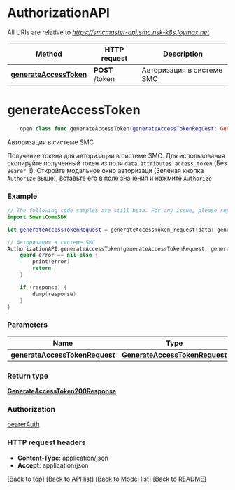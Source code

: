 # AuthorizationAPI

All URIs are relative to *https://smcmaster-api.smc.nsk-k8s.loymax.net*

Method | HTTP request | Description
------------- | ------------- | -------------
[**generateAccessToken**](AuthorizationAPI.md#generateaccesstoken) | **POST** /token | Авторизация в системе SMC


# **generateAccessToken**
```swift
    open class func generateAccessToken(generateAccessTokenRequest: GenerateAccessTokenRequest? = nil, completion: @escaping (_ data: GenerateAccessToken200Response?, _ error: Error?) -> Void)
```

Авторизация в системе SMC

Получение токена для авторизации в системе SMC. Для использования скопируйте полученный токен из поля                `data.attributes.access_token` (Без `Bearer `!). Откройте модальное окно авторизаци (Зеленая кнопка `Authorize` выше),                вставьте его в поле значения и нажмите `Authorize`

### Example
```swift
// The following code samples are still beta. For any issue, please report via http://github.com/OpenAPITools/openapi-generator/issues/new
import SmartCommSDK

let generateAccessTokenRequest = generateAccessToken_request(data: generateAccessToken_request_data(attributes: generateAccessToken_request_data_attributes(username: "username_example", password: "password_example"))) // GenerateAccessTokenRequest |  (optional)

// Авторизация в системе SMC
AuthorizationAPI.generateAccessToken(generateAccessTokenRequest: generateAccessTokenRequest) { (response, error) in
    guard error == nil else {
        print(error)
        return
    }

    if (response) {
        dump(response)
    }
}
```

### Parameters

Name | Type | Description  | Notes
------------- | ------------- | ------------- | -------------
 **generateAccessTokenRequest** | [**GenerateAccessTokenRequest**](GenerateAccessTokenRequest.md) |  | [optional] 

### Return type

[**GenerateAccessToken200Response**](GenerateAccessToken200Response.md)

### Authorization

[bearerAuth](../README.md#bearerAuth)

### HTTP request headers

 - **Content-Type**: application/json
 - **Accept**: application/json

[[Back to top]](#) [[Back to API list]](../README.md#documentation-for-api-endpoints) [[Back to Model list]](../README.md#documentation-for-models) [[Back to README]](../README.md)


